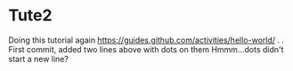 # Tute2
Doing this tutorial again https://guides.github.com/activities/hello-world/
.
.
First commit, added two lines above with dots on them
Hmmm...dots didn't start a new line?
